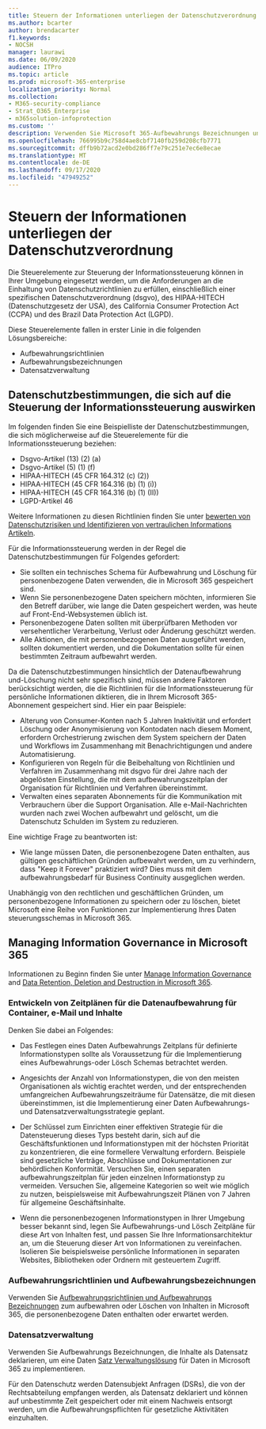```yaml
---
title: Steuern der Informationen unterliegen der Datenschutzverordnung
ms.author: bcarter
author: brendacarter
f1.keywords:
- NOCSH
manager: laurawi
ms.date: 06/09/2020
audience: ITPro
ms.topic: article
ms.prod: microsoft-365-enterprise
localization_priority: Normal
ms.collection:
- M365-security-compliance
- Strat_O365_Enterprise
- m365solution-infoprotection
ms.custom: ''
description: Verwenden Sie Microsoft 365-Aufbewahrungs Bezeichnungen und-Richtlinien zum Verwalten personenbezogener Daten in Ihrer Microsoft 365-Umgebung.
ms.openlocfilehash: 766995b9c758d4ae8cbf7140fb259d208cfb7771
ms.sourcegitcommit: dffb9b72acd2e0bd286ff7e79c251e7ec6e8ecae
ms.translationtype: MT
ms.contentlocale: de-DE
ms.lasthandoff: 09/17/2020
ms.locfileid: "47949252"
---
```

# <a name="govern-information-subject-to-data-privacy-regulation"></a>Steuern der Informationen unterliegen der Datenschutzverordnung

Die Steuerelemente zur Steuerung der Informationssteuerung können in Ihrer Umgebung eingesetzt werden, um die Anforderungen an die Einhaltung von Datenschutzrichtlinien zu erfüllen, einschließlich einer spezifischen Datenschutzverordnung (dsgvo), des HIPAA-HITECH (Datenschutzgesetz der USA), des California Consumer Protection Act (CCPA) und des Brazil Data Protection Act (LGPD). 

Diese Steuerelemente fallen in erster Linie in die folgenden Lösungsbereiche:

- Aufbewahrungsrichtlinien
- Aufbewahrungsbezeichnungen
- Datensatzverwaltung

## <a name="data-privacy-regulations-impacting-information-governance-controls"></a>Datenschutzbestimmungen, die sich auf die Steuerung der Informationssteuerung auswirken

Im folgenden finden Sie eine Beispielliste der Datenschutzbestimmungen, die sich möglicherweise auf die Steuerelemente für die Informationssteuerung beziehen:

- Dsgvo-Artikel (13) (2) (a)
- Dsgvo-Artikel (5) (1) (f)
- HIPAA-HITECH (45 CFR 164.312 (c) (2))
- HIPAA-HITECH (45 CFR 164.316 (b) (1) (i))
- HIPAA-HITECH (45 CFR 164.316 (b) (1) (II))
- LGPD-Artikel 46

Weitere Informationen zu diesen Richtlinien finden Sie unter [bewerten von Datenschutzrisiken und Identifizieren von vertraulichen Informations Artikeln](information-protection-deploy-assess.md).

Für die Informationssteuerung werden in der Regel die Datenschutzbestimmungen für Folgendes gefordert:

- Sie sollten ein technisches Schema für Aufbewahrung und Löschung für personenbezogene Daten verwenden, die in Microsoft 365 gespeichert sind.
- Wenn Sie personenbezogene Daten speichern möchten, informieren Sie den Betreff darüber, wie lange die Daten gespeichert werden, was heute auf Front-End-Websystemen üblich ist.
- Personenbezogene Daten sollten mit überprüfbaren Methoden vor versehentlicher Verarbeitung, Verlust oder Änderung geschützt werden.
- Alle Aktionen, die mit personenbezogenen Daten ausgeführt werden, sollten dokumentiert werden, und die Dokumentation sollte für einen bestimmten Zeitraum aufbewahrt werden.

Da die Datenschutzbestimmungen hinsichtlich der Datenaufbewahrung und-Löschung nicht sehr spezifisch sind, müssen andere Faktoren berücksichtigt werden, die die Richtlinien für die Informationssteuerung für persönliche Informationen diktieren, die in Ihrem Microsoft 365-Abonnement gespeichert sind. Hier ein paar Beispiele:

- Alterung von Consumer-Konten nach 5 Jahren Inaktivität und erfordert Löschung oder Anonymisierung von Kontodaten nach diesem Moment, erfordern Orchestrierung zwischen dem System speichern der Daten und Workflows im Zusammenhang mit Benachrichtigungen und andere Automatisierung.
- Konfigurieren von Regeln für die Beibehaltung von Richtlinien und Verfahren im Zusammenhang mit dsgvo für drei Jahre nach der abgelösten Einstellung, die mit dem aufbewahrungszeitplan der Organisation für Richtlinien und Verfahren übereinstimmt.
- Verwalten eines separaten Abonnements für die Kommunikation mit Verbrauchern über die Support Organisation. Alle e-Mail-Nachrichten wurden nach zwei Wochen aufbewahrt und gelöscht, um die Datenschutz Schulden im System zu reduzieren.

Eine wichtige Frage zu beantworten ist: 

- Wie lange müssen Daten, die personenbezogene Daten enthalten, aus gültigen geschäftlichen Gründen aufbewahrt werden, um zu verhindern, dass "Keep it Forever" praktiziert wird? Dies muss mit dem aufbewahrungsbedarf für Business Continuity ausgeglichen werden.

Unabhängig von den rechtlichen und geschäftlichen Gründen, um personenbezogene Informationen zu speichern oder zu löschen, bietet Microsoft eine Reihe von Funktionen zur Implementierung Ihres Daten steuerungsschemas in Microsoft 365.

## <a name="managing-information-governance-in-microsoft-365"></a>Managing Information Governance in Microsoft 365

Informationen zu Beginn finden Sie unter [Manage Information Governance](../compliance/manage-information-governance.md) and [Data Retention, Deletion and Destruction in Microsoft 365](https://docs.microsoft.com/office365/Enterprise/office-365-data-retention-deletion-and-destruction-overview).

### <a name="develop-data-retention-schedules-for-containers-email-and-content"></a>Entwickeln von Zeitplänen für die Datenaufbewahrung für Container, e-Mail und Inhalte

Denken Sie dabei an Folgendes:

- Das Festlegen eines Daten Aufbewahrungs Zeitplans für definierte Informationstypen sollte als Voraussetzung für die Implementierung eines Aufbewahrungs-oder Lösch Schemas betrachtet werden.

- Angesichts der Anzahl von Informationstypen, die von den meisten Organisationen als wichtig erachtet werden, und der entsprechenden umfangreichen Aufbewahrungszeiträume für Datensätze, die mit diesen übereinstimmen, ist die Implementierung einer Daten Aufbewahrungs-und Datensatzverwaltungsstrategie geplant. 

- Der Schlüssel zum Einrichten einer effektiven Strategie für die Datensteuerung dieses Typs besteht darin, sich auf die Geschäftsfunktionen und Informationstypen mit der höchsten Priorität zu konzentrieren, die eine formellere Verwaltung erfordern. Beispiele sind gesetzliche Verträge, Abschlüsse und Dokumentationen zur behördlichen Konformität. Versuchen Sie, einen separaten aufbewahrungszeitplan für jeden einzelnen Informationstyp zu vermeiden. Versuchen Sie, allgemeine Kategorien so weit wie möglich zu nutzen, beispielsweise mit Aufbewahrungszeit Plänen von 7 Jahren für allgemeine Geschäftsinhalte.

- Wenn die personenbezogenen Informationstypen in Ihrer Umgebung besser bekannt sind, legen Sie Aufbewahrungs-und Lösch Zeitpläne für diese Art von Inhalten fest, und passen Sie Ihre Informationsarchitektur an, um die Steuerung dieser Art von Informationen zu vereinfachen. Isolieren Sie beispielsweise persönliche Informationen in separaten Websites, Bibliotheken oder Ordnern mit gesteuertem Zugriff.

### <a name="retention-policies-and-retention-labels"></a>Aufbewahrungsrichtlinien und Aufbewahrungsbezeichnungen

Verwenden Sie [Aufbewahrungsrichtlinien und Aufbewahrungs Bezeichnungen](../compliance/retention.md) zum aufbewahren oder Löschen von Inhalten in Microsoft 365, die personenbezogene Daten enthalten oder erwartet werden.

### <a name="records-management"></a>Datensatzverwaltung

Verwenden Sie Aufbewahrungs Bezeichnungen, die Inhalte als Datensatz deklarieren, um eine Daten [Satz Verwaltungslösung](../compliance/records-management.md) für Daten in Microsoft 365 zu implementieren.

Für den Datenschutz werden Datensubjekt Anfragen (DSRs), die von der Rechtsabteilung empfangen werden, als Datensatz deklariert und können auf unbestimmte Zeit gespeichert oder mit einem Nachweis entsorgt werden, um die Aufbewahrungspflichten für gesetzliche Aktivitäten einzuhalten.

